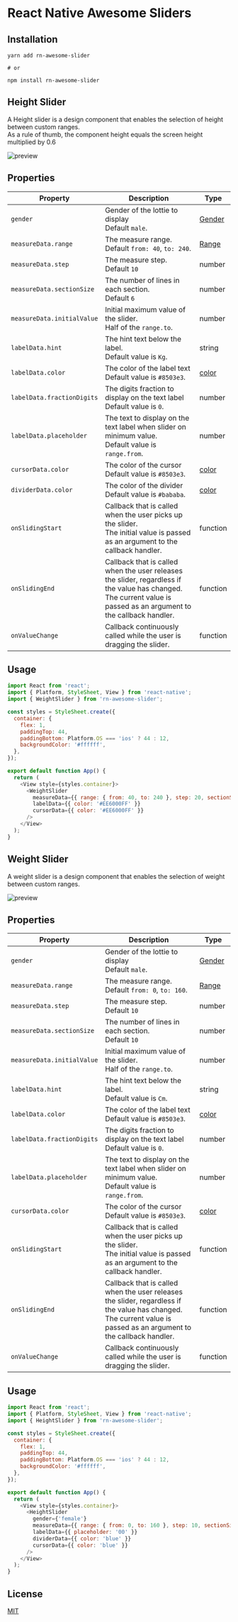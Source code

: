 # React Native Awesome Sliders

## Installation

```
yarn add rn-awesome-slider

# or

npm install rn-awesome-slider
```

## Height Slider

A Height slider is a design component that enables the selection of height between custom ranges.
<br/>As a rule of thumb, the component height equals the screen height multiplied by 0.6

![preview](https://github.com/yoavstezki/rn-awesome-sliders/blob/master/preview-height.gif)

## Properties

| Property | Description | Type | 
| -------- | -------- | ---- |
| `gender` | Gender of the lottie to display <br/>Default `male`.   | [Gender](https://github.com/yoavstezki/rn-awesome-sliders/blob/master/lib/types/index.ts#L1) | No | |
| `measureData.range` | The measure range. <br/>Default `from: 40`, `to: 240`.   | [Range](https://github.com/yoavstezki/rn-awesome-sliders/blob/master/lib/types/index.ts#L9) | No | |
| `measureData.step`| The measure step. <br/>Default `10`  | number | No | |
| `measureData.sectionSize` | The number of lines in each section. <br/>Default `6` | number | No | |
| `measureData.initialValue` |Initial maximum value of the slider. <br/>Half of the `range.to`.| number | No | |
| `labelData.hint` | The hint text below the label.<br/>Default value is `Kg`. | string | No | |
| `labelData.color` | The color of the label text <br/>Default value is `#8503e3`. | [color](https://reactnative.dev/docs/colors) | No | |
| `labelData.fractionDigits` | The digits fraction to display on the text label <br/>Default value is `0`. | number | No | |
| `labelData.placeholder` | The text to display on the text label when slider on minimum value. <br/>Default value is `range.from`. | number | No | |
| `cursorData.color` | The color of the cursor<br/>Default value is `#8503e3`. | [color](https://reactnative.dev/docs/colors) | No | |
| `dividerData.color` | The color of the divider<br/>Default value is `#bababa`. | [color](https://reactnative.dev/docs/colors) | No | |
| `onSlidingStart` | Callback that is called when the user picks up the slider.<br/>The initial value is passed as an argument to the callback handler. | function | No | |
| `onSlidingEnd` | Callback that is called when the user releases the slider, regardless if the value has changed.<br/>The current value is passed as an argument to the callback handler. | function | No | |
| `onValueChange` | Callback continuously called while the user is dragging the slider. | function | No | |

## Usage

```javascript
import React from 'react';
import { Platform, StyleSheet, View } from 'react-native';
import { WeightSlider } from 'rn-awesome-slider';

const styles = StyleSheet.create({
  container: {
    flex: 1,
    paddingTop: 44,
    paddingBottom: Platform.OS === 'ios' ? 44 : 12,
    backgroundColor: '#ffffff',
  },
});

export default function App() {
  return (
    <View style={styles.container}>
      <WeightSlider
        measureData={{ range: { from: 40, to: 240 }, step: 20, sectionSize: 6, initialValue: 120 }}
        labelData={{ color: '#EE6000FF' }}
        cursorData={{ color: '#EE6000FF' }}
      />
    </View>
  );
}

```

## Weight Slider

A weight slider is a design component that enables the selection of weight between custom ranges.

![preview](https://github.com/yoavstezki/rn-awesome-sliders/blob/master/preview-weight.gif)

## Properties

| Property | Description | Type | 
| -------- | -------- | ---- |
| `gender` | Gender of the lottie to display <br/>Default `male`.   | [Gender](https://github.com/yoavstezki/rn-awesome-sliders/blob/master/lib/types/index.ts#L1) | No | |
| `measureData.range` | The measure range. <br/>Default `from: 0`, `to: 160`.   | [Range](https://github.com/yoavstezki/rn-awesome-sliders/blob/master/lib/types/index.ts#L9) | No | |
| `measureData.step`| The measure step. <br/>Default `10`  | number | No | |
| `measureData.sectionSize` | The number of lines in each section. <br/>Default `10` | number | No | |
| `measureData.initialValue` |Initial maximum value of the slider. <br/>Half of the `range.to`.| number | No | |
| `labelData.hint` | The hint text below the label.<br/>Default value is `Cm`. | string | No | |
| `labelData.color` | The color of the label text <br/>Default value is `#8503e3`. | [color](https://reactnative.dev/docs/colors) | No | |
| `labelData.fractionDigits` | The digits fraction to display on the text label <br/>Default value is `0`. | number | No | |
| `labelData.placeholder` | The text to display on the text label when slider on minimum value. <br/>Default value is `range.from`. | number | No | |
| `cursorData.color` | The color of the cursor<br/>Default value is `#8503e3`. | [color](https://reactnative.dev/docs/colors) | No | |
| `onSlidingStart` | Callback that is called when the user picks up the slider.<br/>The initial value is passed as an argument to the callback handler. | function | No | |
| `onSlidingEnd` | Callback that is called when the user releases the slider, regardless if the value has changed.<br/>The current value is passed as an argument to the callback handler. | function | No | |
| `onValueChange` | Callback continuously called while the user is dragging the slider. | function | No | |

## Usage

```javascript
import React from 'react';
import { Platform, StyleSheet, View } from 'react-native';
import { HeightSlider } from 'rn-awesome-slider';

const styles = StyleSheet.create({
  container: {
    flex: 1,
    paddingTop: 44,
    paddingBottom: Platform.OS === 'ios' ? 44 : 12,
    backgroundColor: '#ffffff',
  },
});

export default function App() {
  return (
    <View style={styles.container}>
      <HeightSlider
        gender={'female'}
        measureData={{ range: { from: 0, to: 160 }, step: 10, sectionSize: 10, initialValue: 65 }}
        labelData={{ placeholder: '00' }}
        dividerData={{ color: 'blue' }}
        cursorData={{ color: 'blue' }}
      />
    </View>
  );
}
```

## License

[MIT](https://choosealicense.com/licenses/mit/)
